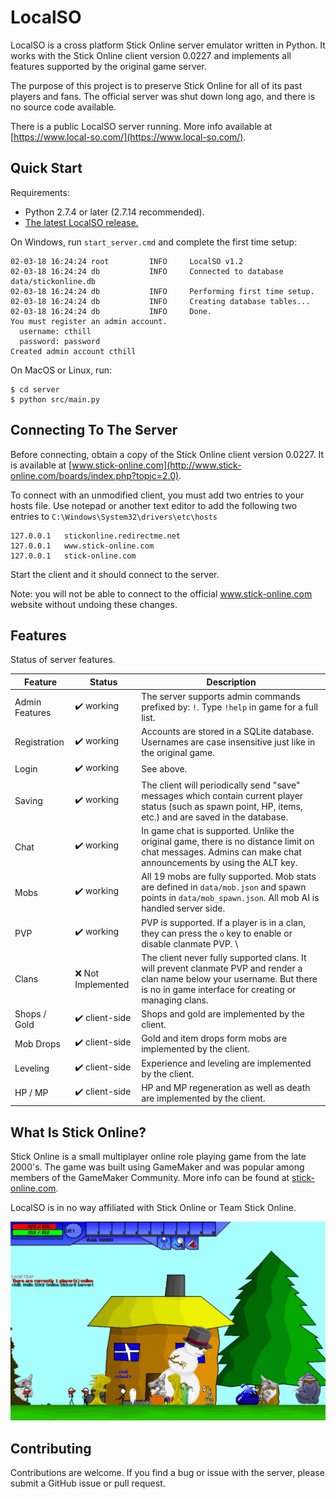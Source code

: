 # LocalSO
LocalSO is a cross platform Stick Online server emulator written in Python. It works with the Stick Online client version 0.0227 and implements all features supported by the original game server.

The purpose of this project is to preserve Stick Online for all of its past players and fans. The official server was shut down long ago, and there is no source code available.

There is a public LocalSO server running. More info available at [https://www.local-so.com/](https://www.local-so.com/).

## Quick Start
Requirements:
 * Python 2.7.4 or later (2.7.14 recommended).
 * [The latest LocalSO release.](https://github.com/cthill/LocalSO/releases)

On Windows, run `start_server.cmd` and complete the first time setup:

```
02-03-18 16:24:24 root         INFO     LocalSO v1.2
02-03-18 16:24:24 db           INFO     Connected to database data/stickonline.db
02-03-18 16:24:24 db           INFO     Performing first time setup.
02-03-18 16:24:24 db           INFO     Creating database tables...
02-03-18 16:24:24 db           INFO     Done.
You must register an admin account.
  username: cthill
  password: password
Created admin account cthill
```

On MacOS or Linux, run:
```
$ cd server
$ python src/main.py
```

## Connecting To The Server
Before connecting, obtain a copy of the Stick Online client version 0.0227. It is available at [www.stick-online.com](http://www.stick-online.com/boards/index.php?topic=2.0).

To connect with an unmodified client, you must add two entries to your hosts file. Use notepad or another text editor to add the following two entries to `C:\Windows\System32\drivers\etc\hosts`
```
127.0.0.1	stickonline.redirectme.net
127.0.0.1	www.stick-online.com
127.0.0.1	stick-online.com
```
Start the client and it should connect to the server.

Note: you will not be able to connect to the official www.stick-online.com website without undoing these changes.

## Features
Status of server features.

Feature | Status | Description
--- | --- | ---
Admin Features | ✔️ working | The server supports admin commands prefixed by: `!`. Type `!help` in game for a full list.
Registration | ✔️ working | Accounts are stored in a SQLite database. Usernames are case insensitive just like in the original game.
Login | ✔️ working | See above.
Saving | ✔️ working | The client will periodically send "save" messages which contain current player status (such as spawn point, HP, items, etc.) and are saved in the database.
Chat | ✔️ working | In game chat is supported. Unlike the original game, there is no distance limit on chat messages. Admins can make chat announcements by using the ALT key.
Mobs | ✔️ working | All 19 mobs are fully supported. Mob stats are defined in `data/mob.json` and spawn points in `data/mob_spawn.json`. All mob AI is handled server side.
PVP | ✔️ working | PVP is supported. If a player is in a clan, they can press the `o` key to enable or disable clanmate PVP. \
Clans | ❌ Not Implemented | The client never fully supported clans. It will prevent clanmate PVP and render a clan name below your username. But there is no in game interface for creating or managing clans.
Shops / Gold | ✔️ client-side | Shops and gold are implemented by the client.
Mob Drops | ✔️ client-side | Gold and item drops form mobs are implemented by the client.
Leveling | ✔️ client-side | Experience and leveling are implemented by the client.
HP / MP | ✔️ client-side | HP and MP regeneration as well as death are implemented by the client.

## What Is Stick Online?
Stick Online is a small multiplayer online role playing game from the late 2000's. The game was built using GameMaker and was popular among members of the GameMaker Community. More info can be found at [stick-online.com](http://stick-online.com).

LocalSO is in no way affiliated with Stick Online or Team Stick Online.

![In game screenshot](media/screenshot_2.PNG)


## Contributing
Contributions are welcome. If you find a bug or issue with the server, please submit a GitHub issue or pull request.
